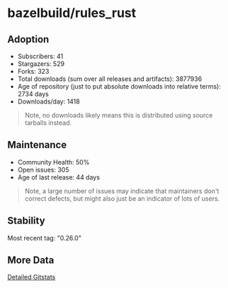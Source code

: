 # bazelbuild/rules_rust

## Adoption

- Subscribers: 41
- Stargazers: 529
- Forks: 323
- Total downloads (sum over all releases and artifacts): 3877936
- Age of repository (just to put absolute downloads into relative terms): 2734 days
- Downloads/day: 1418

> Note, no downloads likely means this is distributed using source tarballs instead.

## Maintenance

- Community Health: 50%
- Open issues: 305
- Age of last release: 44 days

> Note, a large number of issues may indicate that maintainers don't correct defects, but might also
> just be an indicator of lots of users.

## Stability

Most recent tag: "0.26.0"

## More Data

[Detailed Gitstats](/bazel-catalog/gitstats/bazelbuild/rules_rust)

